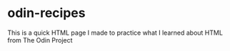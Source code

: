 # odin-recipes
This is a quick HTML page I made to practice what I learned about HTML from The Odin Project 